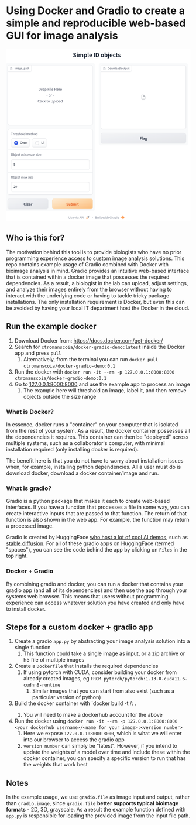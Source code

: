 # Using Docker and Gradio to create a simple and reproducible web-based GUI for image analysis

<p align="center">
  <img src="content/gradio_example.png">
</p>

## Who is this for?

The motivation behind this tool is to provide biologists who have no prior programming experience access to custom image analysis solutions. This repo contains example usage of Gradio combined with Docker with bioimage analysis in mind. Gradio provides an intuitive web-based interface that is contained within a docker image that possesses the required dependencies. As a result, a biologist in the lab can upload, adjust settings, and analyze their images entirely from the browser without having to interact with the underlying code or having to tackle tricky package installations. The only installation requirement is Docker, but even this can be avoided by having your local IT department host the Docker in the cloud.

## Run the example docker

1. Download Docker from: https://docs.docker.com/get-docker/
2. Search for `ctromanscoia/docker-gradio-demo:latest` inside the Docker app and press `pull`
   1. Alternatively, from the terminal you can run `docker pull ctromanscoia/docker-gradio-demo:0.1`
3. Run the docker with `docker run -it --rm -p 127.0.0.1:8000:8000 ctromanscoia/docker-gradio-demo:0.1`
4. Go to [127.0.0.1:8000:8000](127.0.0.1:8000:8000) and use the example app to process an image
   1. The example here will threshold an image, label it, and then remove objects outside the size range

### What is Docker?

In essence, docker runs a "container" on your computer that is isolated from the rest of your system. As a result, the docker container possesses all the dependencies it requires. This container can then be "deployed" across multiple systems, such as a collaborator's computer, with minimal installation required (only installing docker is required). 

The benefit here is that you do not have to worry about installation issues when, for example, installing python dependencies. All a user must do is download docker, download a docker container/image and run. 

### What is gradio?

Gradio is a python package that makes it each to create web-based interfaces. If you have a function that processes a file in some way, you can create interactive inputs that are passed to that function. The return of that function is also shown in the web app. For example, the function may return a processed image.

Gradio is created by HuggingFace [who host a lot of cool AI demos](https://huggingface.co/spaces), such as [stable diffusion](https://huggingface.co/spaces/stabilityai/stable-diffusion). For all of these gradio apps on HuggingFace (termed "spaces"), you can see the code behind the app by clicking on `Files` in the top right.


### Docker + Gradio

By combining gradio and docker, you can run a docker that contains your gradio app (and all of its dependencies) and then use the app through your systems web browser. This means that users without programming experience can access whatever solution you have created and only have to install docker.


## Steps for a custom docker + gradio app

1. Create a gradio `app.py` by abstracting your image analysis solution into a single function
   1. This function could take a single image as input, or a zip archive or h5 file of multiple images
2. Create a `Dockerfile` that installs the required dependencies
   1. If using pytorch with CUDA, consider building your docker from already created images, eg `FROM pytorch/pytorch:1.13.0-cuda11.6-cudnn8-runtime`
      1. Similar images that you can start from also exist (such as a particular version of python)
3. Build the docker container with `docker build -t <your dockerhub username>/<name for your image>:<version number> . 
   1. You will need to make a dockerhub account for the above
4. Run the docker using `docker run -it --rm -p 127.0.0.1:8000:8000 <your dockerhub username>/<name for your image>:<version number>`
   1. Here we expose `127.0.0.1:8000:8000`, which is what we will enter into our browser to access the gradio app
   2. `version number` can simply be "latest". However, if you intend to update the weights of a model over time and include these within the docker container, you can specify a specific version to run that has the weights that work best


## Notes

In the example usage, we use `gradio.file` as image input and output, rather than `gradio.image`, since `gradio.file` **better supports typical bioimage formats** - 2D, 3D, grayscale. As a result the example function defined with `app.py` is responsible for loading the provided image from the input file path. 







